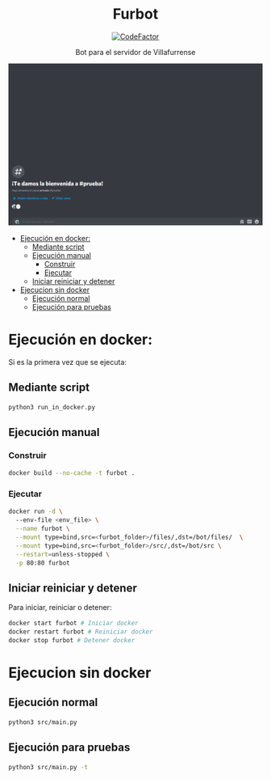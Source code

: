 <h1 align="center">Furbot</h1>

<div align="center"><a href="https://www.codefactor.io/repository/github/tekofx/furbot"><img src="https://www.codefactor.io/repository/github/tekofx/furbot/badge" alt="CodeFactor" /></a></div>

<p align="center">Bot para el servidor de Villafurrense</p>

![Demo](assets/demo.gif)


- [Ejecución en docker:](#ejecución-en-docker)
  - [Mediante script](#mediante-script)
  - [Ejecución manual](#ejecución-manual)
    - [Construir](#construir)
    - [Ejecutar](#ejecutar)
  - [Iniciar reiniciar y detener](#iniciar-reiniciar-y-detener)
- [Ejecucion sin docker](#ejecucion-sin-docker)
  - [Ejecución normal](#ejecución-normal)
  - [Ejecución para pruebas](#ejecución-para-pruebas)
# Ejecución en docker:



Si es la primera vez que se ejecuta:
## Mediante script
```sh
python3 run_in_docker.py
```

## Ejecución manual

### Construir

```sh
docker build --no-cache -t furbot .
```
### Ejecutar
```sh
docker run -d \           
  --env-file <env_file> \
  --name furbot \
  --mount type=bind,src=<furbot_folder>/files/,dst=/bot/files/  \
  --mount type=bind,src=<furbot_folder>/src/,dst=/bot/src \
  --restart=unless-stopped \
  -p 80:80 furbot
```


## Iniciar reiniciar y detener

Para iniciar, reiniciar o detener:

```sh
docker start furbot # Iniciar docker
docker restart furbot # Reiniciar docker
docker stop furbot # Detener docker
```

# Ejecucion sin docker
## Ejecución normal
```sh
python3 src/main.py
```
## Ejecución para pruebas
```sh
python3 src/main.py -t
```